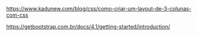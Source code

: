 https://www.kadunew.com/blog/css/como-criar-um-layout-de-3-colunas-com-css

https://getbootstrap.com.br/docs/4.1/getting-started/introduction/
